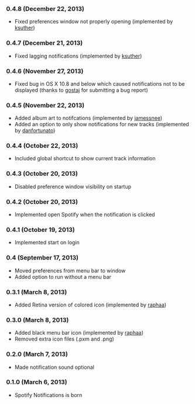### 0.4.8 (December 22, 2013)

- Fixed preferences window not properly opening (implemented by [ksuther](https://github.com/ksuther))

### 0.4.7 (December 21, 2013)

- Fixed lagging notifications (implemented by [ksuther](https://github.com/ksuther))

### 0.4.6 (November 27, 2013)

- Fixed bug in OS X 10.8 and below which caused notifications not to be displayed (thanks to [gostaj](https://github.com/gostaj) for submitting a bug report)

### 0.4.5 (November 22, 2013)

- Added album art to notifcations (implemented by [jamessnee](https://github.com/jamessnee))
- Added an option to only show notifications for new tracks (implemented by [danfortunato](https://github.com/danfortunato))

### 0.4.4 (October 22, 2013)

- Included global shortcut to show current track information

### 0.4.3 (October 20, 2013)

- Disabled preference window visibility on startup

### 0.4.2 (October 20, 2013)

- Implemented open Spotify when the notification is clicked

### 0.4.1 (October 19, 2013)

- Implemented start on login 

### 0.4 (September 17, 2013)

- Moved preferences from menu bar to window
- Added option to run without a menu bar

### 0.3.1 (March 8, 2013)

- Added Retina version of colored icon (implemented by [raphaa](https://github.com/raphaa))

### 0.3.0 (March 8, 2013)

- Added black menu bar icon (implemented by [raphaa](https://github.com/raphaa))
- Removed extra icon files (.pxm and .png)

### 0.2.0 (March 7, 2013)

- Made notification sound optional

### 0.1.0 (March 6, 2013)

- Spotify Notifications is born

